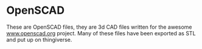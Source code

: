 OpenSCAD
========

These are OpenSCAD files, they are 3d CAD files written for the awesome
www.openscad.org project.  Many of these files have been exported as STL
and put up on thingiverse.  

